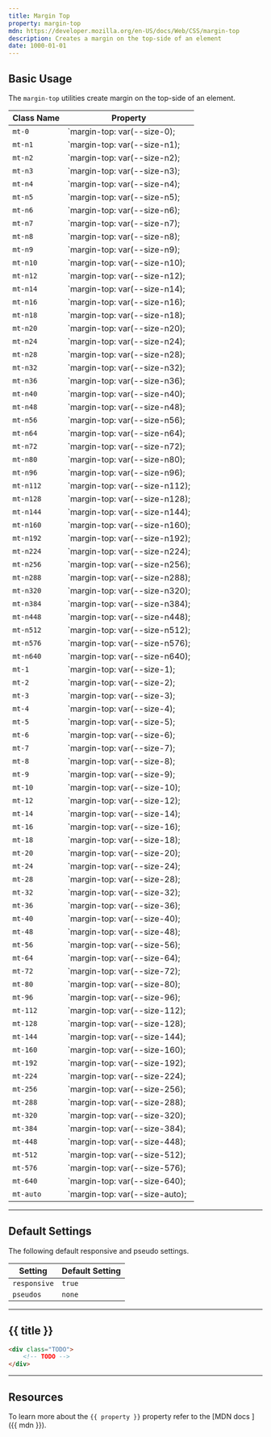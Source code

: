```yaml
---
title: Margin Top
property: margin-top
mdn: https://developer.mozilla.org/en-US/docs/Web/CSS/margin-top
description: Creates a margin on the top-side of an element
date: 1000-01-01
---
```


## Basic Usage

The `margin-top` utilities create margin on the top-side of an element.

| Class Name | Property                       |
| ---------- | ------------------------------ |
| `mt-0`     | `margin-top: var(--size-0);    |
| `mt-n1`    | `margin-top: var(--size-n1);   |
| `mt-n2`    | `margin-top: var(--size-n2);   |
| `mt-n3`    | `margin-top: var(--size-n3);   |
| `mt-n4`    | `margin-top: var(--size-n4);   |
| `mt-n5`    | `margin-top: var(--size-n5);   |
| `mt-n6`    | `margin-top: var(--size-n6);   |
| `mt-n7`    | `margin-top: var(--size-n7);   |
| `mt-n8`    | `margin-top: var(--size-n8);   |
| `mt-n9`    | `margin-top: var(--size-n9);   |
| `mt-n10`   | `margin-top: var(--size-n10);  |
| `mt-n12`   | `margin-top: var(--size-n12);  |
| `mt-n14`   | `margin-top: var(--size-n14);  |
| `mt-n16`   | `margin-top: var(--size-n16);  |
| `mt-n18`   | `margin-top: var(--size-n18);  |
| `mt-n20`   | `margin-top: var(--size-n20);  |
| `mt-n24`   | `margin-top: var(--size-n24);  |
| `mt-n28`   | `margin-top: var(--size-n28);  |
| `mt-n32`   | `margin-top: var(--size-n32);  |
| `mt-n36`   | `margin-top: var(--size-n36);  |
| `mt-n40`   | `margin-top: var(--size-n40);  |
| `mt-n48`   | `margin-top: var(--size-n48);  |
| `mt-n56`   | `margin-top: var(--size-n56);  |
| `mt-n64`   | `margin-top: var(--size-n64);  |
| `mt-n72`   | `margin-top: var(--size-n72);  |
| `mt-n80`   | `margin-top: var(--size-n80);  |
| `mt-n96`   | `margin-top: var(--size-n96);  |
| `mt-n112`  | `margin-top: var(--size-n112); |
| `mt-n128`  | `margin-top: var(--size-n128); |
| `mt-n144`  | `margin-top: var(--size-n144); |
| `mt-n160`  | `margin-top: var(--size-n160); |
| `mt-n192`  | `margin-top: var(--size-n192); |
| `mt-n224`  | `margin-top: var(--size-n224); |
| `mt-n256`  | `margin-top: var(--size-n256); |
| `mt-n288`  | `margin-top: var(--size-n288); |
| `mt-n320`  | `margin-top: var(--size-n320); |
| `mt-n384`  | `margin-top: var(--size-n384); |
| `mt-n448`  | `margin-top: var(--size-n448); |
| `mt-n512`  | `margin-top: var(--size-n512); |
| `mt-n576`  | `margin-top: var(--size-n576); |
| `mt-n640`  | `margin-top: var(--size-n640); |
| `mt-1`     | `margin-top: var(--size-1);    |
| `mt-2`     | `margin-top: var(--size-2);    |
| `mt-3`     | `margin-top: var(--size-3);    |
| `mt-4`     | `margin-top: var(--size-4);    |
| `mt-5`     | `margin-top: var(--size-5);    |
| `mt-6`     | `margin-top: var(--size-6);    |
| `mt-7`     | `margin-top: var(--size-7);    |
| `mt-8`     | `margin-top: var(--size-8);    |
| `mt-9`     | `margin-top: var(--size-9);    |
| `mt-10`    | `margin-top: var(--size-10);   |
| `mt-12`    | `margin-top: var(--size-12);   |
| `mt-14`    | `margin-top: var(--size-14);   |
| `mt-16`    | `margin-top: var(--size-16);   |
| `mt-18`    | `margin-top: var(--size-18);   |
| `mt-20`    | `margin-top: var(--size-20);   |
| `mt-24`    | `margin-top: var(--size-24);   |
| `mt-28`    | `margin-top: var(--size-28);   |
| `mt-32`    | `margin-top: var(--size-32);   |
| `mt-36`    | `margin-top: var(--size-36);   |
| `mt-40`    | `margin-top: var(--size-40);   |
| `mt-48`    | `margin-top: var(--size-48);   |
| `mt-56`    | `margin-top: var(--size-56);   |
| `mt-64`    | `margin-top: var(--size-64);   |
| `mt-72`    | `margin-top: var(--size-72);   |
| `mt-80`    | `margin-top: var(--size-80);   |
| `mt-96`    | `margin-top: var(--size-96);   |
| `mt-112`   | `margin-top: var(--size-112);  |
| `mt-128`   | `margin-top: var(--size-128);  |
| `mt-144`   | `margin-top: var(--size-144);  |
| `mt-160`   | `margin-top: var(--size-160);  |
| `mt-192`   | `margin-top: var(--size-192);  |
| `mt-224`   | `margin-top: var(--size-224);  |
| `mt-256`   | `margin-top: var(--size-256);  |
| `mt-288`   | `margin-top: var(--size-288);  |
| `mt-320`   | `margin-top: var(--size-320);  |
| `mt-384`   | `margin-top: var(--size-384);  |
| `mt-448`   | `margin-top: var(--size-448);  |
| `mt-512`   | `margin-top: var(--size-512);  |
| `mt-576`   | `margin-top: var(--size-576);  |
| `mt-640`   | `margin-top: var(--size-640);  |
| `mt-auto`  | `margin-top: var(--size-auto); |

---

## Default Settings

The following default responsive and pseudo settings.

| Setting      | Default Setting |
| ------------ | --------------- |
| `responsive` | `true`          |
| `pseudos`    | `none`          |

---

## {{ title }}

<div class="bg-silver-200 p-20 h-256 radius-md flex flex-wrap align-content-center">
  <!-- ... -->
</div>

```html
<div class="TODO">
	<!-- TODO -->
</div>
```

---

## Resources

To learn more about the `{{ property }}` property refer to the [MDN docs <i class="far fa-external-link ml-6"></i>]({{ mdn }}).
